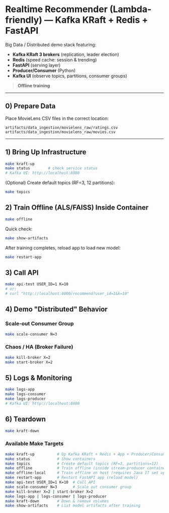 # Realtime Recommender (Lambda-friendly) — Kafka KRaft + Redis + FastAPI

Big Data / Distributed demo stack featuring:
- **Kafka KRaft 3 brokers** (replication, leader election)
- **Redis** (speed cache: session & trending)
- **FastAPI** (serving layer)
- **Producer/Consumer** (Python)
- **Kafka UI** (observe topics, partitions, consumer groups)

> **Offline training**

---

## 0) Prepare Data

Place MovieLens CSV files in the correct location:
```
artifacts/data_ingestion/movielens_raw/ratings.csv
artifacts/data_ingestion/movielens_raw/movies.csv
```

---

## 1) Bring Up Infrastructure

```bash
make kraft-up
make status        # check service status
# Kafka UI: http://localhost:8080
```

(Optional) Create default topics (RF=3, 12 partitions):
```bash
make topics
```

## 2) Train Offline (ALS/FAISS) Inside Container

```bash
make offline
```

Quick check:
```bash
make show-artifacts
```

After training completes, reload app to load new model:
```bash
make restart-app
```

## 3) Call API

```bash
make api-test USER_ID=1 K=10
# or:
# curl "http://localhost:8000/recommend?user_id=1&k=10"
```

## 4) Demo "Distributed" Behavior

### Scale-out Consumer Group
```bash
make scale-consumer N=3
```

### Chaos / HA (Broker Failure)
```bash
make kill-broker X=2
make start-broker X=2
```

## 5) Logs & Monitoring

```bash
make logs-app
make logs-consumer
make logs-producer
# Kafka UI: http://localhost:8080
```

## 6) Teardown

```bash
make kraft-down
```

### Available Make Targets

```bash
make kraft-up          # Up Kafka KRaft + Redis + App + Producer/Consumer + Kafka UI
make status            # Show containers
make topics            # Create default topics (RF=3, partitions=12)
make offline           # Train offline (inside stream-producer container)
make offline-local     # Train offline on host (requires Java 17 set up)
make restart-app       # Restart FastAPI app (reload model)
make api-test USER_ID=1 K=10  # Call API
make scale-consumer N=3       # Scale out consumer group
make kill-broker X=2 | start-broker X=2
make logs-app | logs-consumer | logs-producer
make kraft-down        # Down & remove volumes
make show-artifacts    # List model artifacts after training
```
